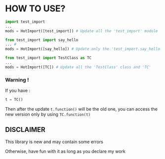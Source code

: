 # **HOW TO USE?**

```py
import test_import
...
mods = HotImport([test_import]) # Update all the 'test_import' module
```

```py
from test_import import say_hello
... #                                                                                        
mods = HotImport([say_hello]) # Update only the 'test_import.say_hello' function and the 'say_hello' function
```
```py
from test_import import TestClass as TC
...
mods = HotImport([TC]) # Update all the 'TestClass' class and 'TC'
```

### Warning !
If you have : 
```py
t = TC()
```
Then after the update `t.function()` will be the old one, you can access the new version only by using `TC.function(t)`

## DISCLAIMER

This library is new and may contain some errors

Otherwise, have fun with it as long as you declare my work
